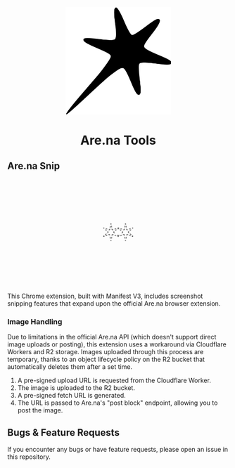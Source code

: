 <div align="center">
  <img src="img/logo.png" alt="Demo" width="240"/>
  <h1>Are.na Tools</h1>
</div>


## Are.na Snip

<div align="center">
  <img src="browser/snip/gif/demo.gif" alt="Demo" width="240"/>
</div>

This Chrome extension, built with Manifest V3, includes screenshot snipping features that expand upon the official Are.na browser extension.

### Image Handling

Due to limitations in the official Are.na API (which doesn't support direct image uploads or posting), this extension uses a workaround via Cloudflare Workers and R2 storage. Images uploaded through this process are temporary, thanks to an object lifecycle policy on the R2 bucket that automatically deletes them after a set time.

1. A pre-signed upload URL is requested from the Cloudflare Worker.
2. The image is uploaded to the R2 bucket.
3. A pre-signed fetch URL is generated.
4. The URL is passed to Are.na's "post block" endpoint, allowing you to post the image.

## Bugs & Feature Requests
If you encounter any bugs or have feature requests, please open an issue in this repository.
